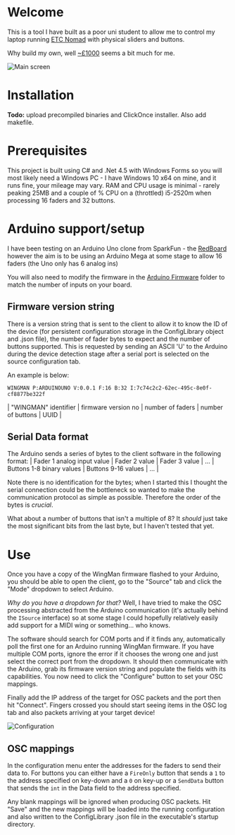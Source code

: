 # Welcome
This is a tool I have built as a poor uni student to allow me to control my laptop
running [ETC Nomad](https://www.etcconnect.com/Products/Consoles/Eos-Family/ETCnomad-ETCnomad-Puck/Overview.aspx)
with physical sliders and buttons.

Why build my own, well [~£1000](https://www.etcconnect.com/Products/Consoles/Eos-Family/Accessories/Universal-Fader-Wing/Features.aspx) seems a bit much for me.

![Main screen](../images/main.png)

# Installation
**Todo:** upload precompiled binaries and ClickOnce installer. Also add makefile.

# Prerequisites
This project is built using C# and .Net 4.5 with Windows Forms so you will most likely
need a Windows PC - I have Windows 10 x64 on mine, and it runs fine, your mileage may
vary. RAM and CPU usage is minimal - rarely peaking 25MB and a couple of % CPU on a
(throttled) i5-2520m when processing 16 faders and 32 buttons.

# Arduino support/setup
I have been testing on an Arduino Uno clone from SparkFun - the [RedBoard](https://www.sparkfun.com/products/12757)
however the aim is to be using an Arduino Mega at some stage to allow 16 faders (the Uno only has 6 analog ins)

You will also need to modify the firmware in the [Arduino Firmware](https://github.com/rphi/WingMan/tree/master/Arduino%20Firmware) folder to
match the number of inputs on your board.

## Firmware version string
There is a version string that is sent to the client to allow it to know the ID of the device (for persistent configuration storage in the ConfigLibrary object
and .json file), the number of fader bytes to expect and the number of buttons supported. This is requested by sending an ASCII 'U' to the
Arduino during the device detection stage after a serial port is selected on the source configuration tab.

An example is below:

    WINGMAN P:ARDUINOUNO V:0.0.1 F:16 B:32 I:7c74c2c2-62ec-495c-8e0f-cf8877be322f

| "WINGMAN" identifier | firmware version no | number of faders | number of buttons | UUID |

## Serial Data format
The Arduino sends a series of bytes to the client software in the following format:
| Fader 1 analog input value | Fader 2 value | Fader 3 value | ... | Buttons 1-8 binary values | Buttons 9-16 values | ... |

Note there is no identification for the bytes; when I started this I thought the serial connection could be the bottleneck so wanted
to make the communication protocol as simple as possible. Therefore the order of the bytes is *crucial*.

What about a number of buttons that isn't a multiple of 8? It *should* just take the most significant bits from the last byte, but
I haven't tested that yet.

# Use
Once you have a copy of the WingMan firmware flashed to your Arduino, you should be able to open the client,
go to the "Source" tab and click the "Mode" dropdown to select Arduino.

*Why do you have a dropdown for that?* Well, I have tried to make the OSC processing abstracted from the Arduino
communication (it's actually behind the `ISource` interface) so at some stage I could hopefully relatively
easily add support for a MIDI wing or something... who knows.

The software should search for COM ports and if it finds any, automatically poll the first one for an Arduino
running WingMan firmware. If you have multiple COM ports, ignore the error if it chooses the wrong one and 
just select the correct port from the dropdown. It should then communicate with the Arduino, grab its 
firmware version string and populate the fields with its capabilities. You now need to click the "Configure" 
button to set your OSC mappings.

Finally add the IP address of the target for OSC packets and the port then hit "Connect". Fingers crossed
you should start seeing items in the OSC log tab and also packets arriving at your target device!

![Configuration](../images/configuration.png)

## OSC mappings
In the configuration menu enter the addresses for the faders to send their data to. For buttons you can either have
a `FireOnly` button that sends a `1` to the address specified on key-down and a `0` on key-up or a `SendData` button
that sends the `int` in the Data field to the address specified.

Any blank mappings will be ignored when producing OSC packets. Hit "Save" and the new mappings will be loaded into the
running configuration and also written to the ConfigLibrary .json file in the executable's startup directory.